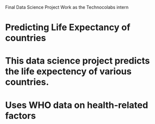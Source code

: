 Final Data Science Project Work as the Technocolabs intern 
# Predicting Life Expectancy of countries
# This data science project predicts the life expectency of various countries.
# Uses WHO data on health-related factors
